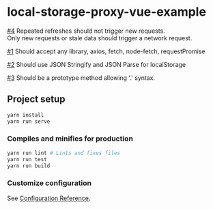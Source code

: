 # local-storage-proxy-vue-example

[#4](https://github.com/MichaelDimmitt/local-storage-proxy-vue-example/issues/4) Repeated refreshes should not trigger new requests. 
<br/>Only new requests or stale data should trigger a network request.

[#1](https://github.com/MichaelDimmitt/local-storage-proxy-vue-example/issues/1) Should accept any library, axios, fetch, node-fetch, requestPromise

[#2](https://github.com/MichaelDimmitt/local-storage-proxy-vue-example/issues/2) Should use JSON Stringify and JSON Parse for localStorage

[#3](https://github.com/MichaelDimmitt/local-storage-proxy-vue-example/issues/3) Should be a prototype method allowing '.' syntax.

## Project setup
```bash
yarn install
yarn run serve
```

### Compiles and minifies for production
```bash
yarn run lint # Lints and fixes files
yarn run test
yarn run build
```

### Customize configuration
See [Configuration Reference](https://cli.vuejs.org/config/).
